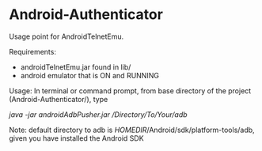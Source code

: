 # Android-Authenticator
Usage point for AndroidTelnetEmu.

Requirements:

- androidTelnetEmu.jar found in lib/
- android emulator that is ON and RUNNING

Usage:
In terminal or command prompt, from base directory of the project (Android-Authenticator/), type

_java -jar androidAdbPusher.jar /Directory/To/Your/adb_

Note: default directory to adb is *HOMEDIR*/Android/sdk/platform-tools/adb, given you have installed the Android SDK
